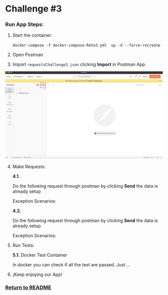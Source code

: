 # Challenge #3

### Run App Steps:

1. Start the container:

    `docker-compose -f docker-compose-Reto3.yml  up -d --force-recreate`

2. Open Postman

3. Import `requestsChallenge3.json` clicking **Import** in Postman App

![postmanImport](img/importPostman.png)

4. Make Requests:

    **4.1.** 

    Do the following request through postman by clicking **Send** the data is already setup<br>

    Exception Scenarios: <br>
    

    **4.2.** 

    Do the following request through postman by clicking **Send** the data is already setup<br>

    Exception Scenarios: <br>

5. Run Tests:

    **5.1.** Docker Test Container

    In docker you can check if all the test are passed.
    Just ...

    

6. ¡Keep enjoying our App!

### [Return to README](README.md)